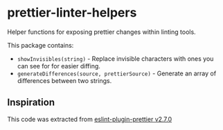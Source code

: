 # prettier-linter-helpers

Helper functions for exposing prettier changes within linting tools.

This package contains:

- `showInvisibles(string)` - Replace invisible characters with ones you can see for for easier diffing.
- `generateDifferences(source, prettierSource)` - Generate an array of differences between two strings.

## Inspiration

This code was extracted
from [eslint-plugin-prettier v2.7.0](https://github.com/prettier/eslint-plugin-prettier/blob/v2.7.0/eslint-plugin-prettier.js#L85-L215)
